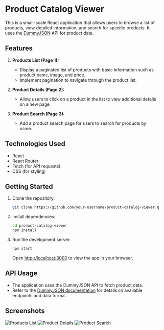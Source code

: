 # Product Catalog Viewer

This is a small-scale React application that allows users to browse a list of products, view detailed information, and search for specific products. It uses the [DummyJSON](https://dummyjson.com/docs/products) API for product data.

## Features

1. **Products List (Page 1):**
   - Display a paginated list of products with basic information such as product name, image, and price.
   - Implement pagination to navigate through the product list.

2. **Product Details (Page 2):**
   - Allow users to click on a product in the list to view additional details on a new page.

3. **Product Search (Page 3):**
   - Add a product search page for users to search for products by name.

## Technologies Used

- React
- React Router
- Fetch (for API requests)
- CSS (for styling)

## Getting Started

1. Clone the repository:

   ```bash
   git clone https://github.com/your-username/product-catalog-viewer.git
   ```

2. Install dependencies:

   ```bash
   cd product-catalog-viewer
   npm install
   ```

3. Run the development server:

   ```bash
   npm start
   ```

   Open [http://localhost:3000](http://localhost:3000) to view the app in your browser.

## API Usage

- The application uses the DummyJSON API to fetch product data.
- Refer to the [DummyJSON documentation](https://dummyjson.com/docs/products) for details on available endpoints and data format.

## Screenshots

![Products List](screenshots/products-list.png)
![Product Details](screenshots/product-details.png)
![Product Search](screenshots/product-search.png)
